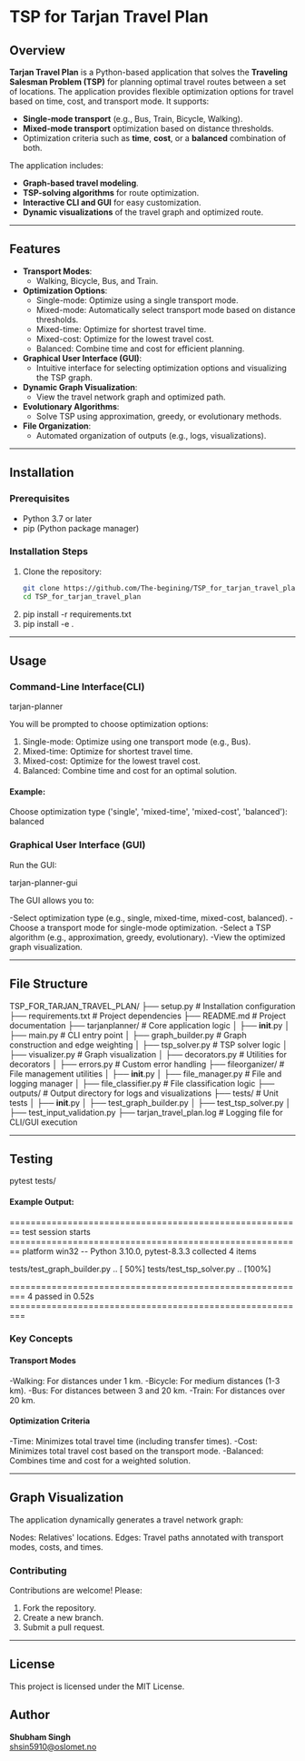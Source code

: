 # TSP for Tarjan Travel Plan

## Overview
**Tarjan Travel Plan** is a Python-based application that solves the **Traveling Salesman Problem (TSP)** for planning optimal travel routes between a set of locations. The application provides flexible optimization options for travel based on time, cost, and transport mode. It supports:
- **Single-mode transport** (e.g., Bus, Train, Bicycle, Walking).
- **Mixed-mode transport** optimization based on distance thresholds.
- Optimization criteria such as **time**, **cost**, or a **balanced** combination of both.

The application includes:
- **Graph-based travel modeling**.
- **TSP-solving algorithms** for route optimization.
- **Interactive CLI and GUI** for easy customization.
- **Dynamic visualizations** of the travel graph and optimized route.

---

## Features
- **Transport Modes**:
  - Walking, Bicycle, Bus, and Train.
- **Optimization Options**:
  - Single-mode: Optimize using a single transport mode.
  - Mixed-mode: Automatically select transport mode based on distance thresholds.
  - Mixed-time: Optimize for shortest travel time.
  - Mixed-cost: Optimize for the lowest travel cost.
  - Balanced: Combine time and cost for efficient planning.
- **Graphical User Interface (GUI)**:
  - Intuitive interface for selecting optimization options and visualizing the TSP graph.
- **Dynamic Graph Visualization**:
  - View the travel network graph and optimized path.
- **Evolutionary Algorithms**:
  - Solve TSP using approximation, greedy, or evolutionary methods.
- **File Organization**:
  - Automated organization of outputs (e.g., logs, visualizations).

---

## Installation

### Prerequisites
- Python 3.7 or later
- pip (Python package manager)

### Installation Steps
1. Clone the repository:
   ```bash
   git clone https://github.com/The-begining/TSP_for_tarjan_travel_plan.git
   cd TSP_for_tarjan_travel_plan

2. pip install -r requirements.txt
3. pip install -e .

-------------
## Usage

### Command-Line Interface(CLI)

tarjan-planner

You will be prompted to choose optimization options:
1. Single-mode: Optimize using one transport mode (e.g., Bus).
2. Mixed-time: Optimize for shortest travel time.
3. Mixed-cost: Optimize for the lowest travel cost.
4. Balanced: Combine time and cost for an optimal solution.
#### Example:
Choose optimization type ('single', 'mixed-time', 'mixed-cost', 'balanced'): balanced

### Graphical User Interface (GUI)
Run the GUI:

tarjan-planner-gui

The GUI allows you to:

-Select optimization type (e.g., single, mixed-time, mixed-cost, balanced).
-Choose a transport mode for single-mode optimization.
-Select a TSP algorithm (e.g., approximation, greedy, evolutionary).
-View the optimized graph visualization.

---------------------------
## File Structure
TSP_FOR_TARJAN_TRAVEL_PLAN/
├── setup.py                      # Installation configuration
├── requirements.txt              # Project dependencies
├── README.md                     # Project documentation
├── tarjanplanner/                # Core application logic
│   ├── __init__.py
│   ├── main.py                   # CLI entry point
│   ├── graph_builder.py          # Graph construction and edge weighting
│   ├── tsp_solver.py             # TSP solver logic
│   ├── visualizer.py             # Graph visualization
│   ├── decorators.py             # Utilities for decorators
│   ├── errors.py                 # Custom error handling
├── fileorganizer/                # File management utilities
│   ├── __init__.py
│   ├── file_manager.py           # File and logging manager
│   ├── file_classifier.py        # File classification logic
├── outputs/                      # Output directory for logs and visualizations
├── tests/                        # Unit tests
│   ├── __init__.py
│   ├── test_graph_builder.py
│   ├── test_tsp_solver.py
│   ├── test_input_validation.py
├── tarjan_travel_plan.log        # Logging file for CLI/GUI execution

------------------------
## Testing
pytest tests/

#### Example Output:
======================================================== test session starts ========================================================
platform win32 -- Python 3.10.0, pytest-8.3.3
collected 4 items

tests/test_graph_builder.py ..                                                                                                 [ 50%]
tests/test_tsp_solver.py ..                                                                                                   [100%]

========================================================= 4 passed in 0.52s =========================================================
### Key Concepts
#### Transport Modes
  -Walking: For distances under 1 km.
  -Bicycle: For medium distances (1-3 km).
  -Bus: For distances between 3 and 20 km.
  -Train: For distances over 20 km.
#### Optimization Criteria
  -Time: Minimizes total travel time (including transfer times).
  -Cost: Minimizes total travel cost based on the transport mode.
  -Balanced: Combines time and cost for a weighted solution.

-------------------------------
## Graph Visualization
The application dynamically generates a travel network graph:

  Nodes: Relatives' locations.
  Edges: Travel paths annotated with transport modes, costs, and times.

### Contributing
Contributions are welcome! Please:

1. Fork the repository.
2. Create a new branch.
3. Submit a pull request.

---------------------------
## License
This project is licensed under the MIT License.

## Author

**Shubham Singh**  
[shsin5910@oslomet.no](mailto:shsin5910@oslomet.no)





